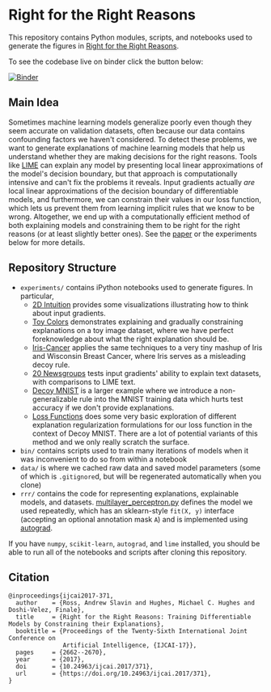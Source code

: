 # Right for the Right Reasons

This repository contains Python modules, scripts, and notebooks used to generate the figures in [Right for the Right Reasons](https://www.ijcai.org/proceedings/2017/371).

To see the codebase live on binder click the button below:

[![Binder](https://mybinder.org/badge.svg)](https://mybinder.org/v2/gh/dtak/rrr/master?urlpath=lab)

## Main Idea

Sometimes machine learning models generalize poorly even though they seem accurate on validation datasets, often because our data contains confounding factors we haven't considered. To detect these problems, we want to generate explanations of machine learning models that help us understand whether they are making decisions for the right reasons. Tools like [LIME](https://github.com/marcotcr/lime) can explain any model by presenting local linear approximations of the model's decision boundary, but that approach is computationally intensive and can't fix the problems it reveals. Input gradients actually _are_ local linear approximations of the decision boundary of differentiable models, and furthermore, we can constrain their values in our loss function, which lets us prevent them from learning implicit rules that we know to be wrong. Altogether, we end up with a computationally efficient method of both explaining models and constraining them to be right for the right reasons (or at least slightly better ones). See the [paper](https://www.ijcai.org/proceedings/2017/371) or the experiments below for more details.

## Repository Structure

- `experiments/` contains iPython notebooks used to generate figures. In particular,
    - [2D Intuition](./experiments/2D%20Intuition.ipynb) provides some visualizations illustrating how to think about input gradients.
    - [Toy Colors](./experiments/Toy%20Colors.ipynb) demonstrates explaining and gradually constraining explanations on a toy image dataset, where we have perfect foreknowledge about what the right explanation should be.
    - [Iris-Cancer](./experiments/Iris-Cancer.ipynb) applies the same techniques to a very tiny mashup of Iris and Wisconsin Breast Cancer, where Iris serves as a misleading decoy rule.
    - [20 Newsgroups](./experiments/20%20Newsgroups.ipynb) tests input gradients' ability to explain text datasets, with comparisons to LIME text.
    - [Decoy MNIST](./experiments/Decoy%20MNIST.ipynb) is a larger example where we introduce a non-generalizable rule into the MNIST training data which hurts test accuracy if we don't provide explanations.
    - [Loss Functions](./experiments/Loss%20Functions.ipynb) does some very basic exploration of different explanation regularization formulations for our loss function in the context of Decoy MNIST. There are a lot of potential variants of this method and we only really scratch the surface.
- `bin/` contains scripts used to train many iterations of models when it was inconvenient to do so from within a notebook
- `data/` is where we cached raw data and saved model parameters (some of which is `.gitignore`d, but will be regenerated automatically when you clone)
- `rrr/` contains the code for representing explanations, explainable models, and datasets. [multilayer_perceptron.py](./rrr/multilayer_perceptron.py) defines the model we used repeatedly, which has an sklearn-style `fit(X, y)` interface (accepting an optional annotation mask `A`) and is implemented using [autograd](https://github.com/HIPS/autograd).

If you have `numpy`, `scikit-learn`, `autograd`, and `lime` installed, you should be able to run all of the notebooks and scripts after cloning this repository.

## Citation

```
@inproceedings{ijcai2017-371,
  author    = {Ross, Andrew Slavin and Hughes, Michael C. Hughes and Doshi-Velez, Finale},
  title     = {Right for the Right Reasons: Training Differentiable Models by Constraining their Explanations},
  booktitle = {Proceedings of the Twenty-Sixth International Joint Conference on
               Artificial Intelligence, {IJCAI-17}},
  pages     = {2662--2670},
  year      = {2017},
  doi       = {10.24963/ijcai.2017/371},
  url       = {https://doi.org/10.24963/ijcai.2017/371},
}
```
